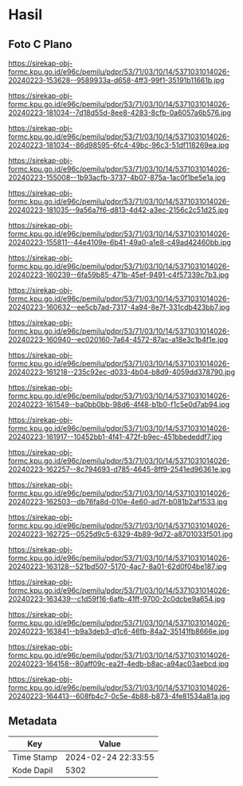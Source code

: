 # Hasil

## Foto C Plano

https://sirekap-obj-formc.kpu.go.id/e96c/pemilu/pdpr/53/71/03/10/14/5371031014026-20240223-153628--9589933a-d658-4ff3-99f1-35191b11661b.jpg

https://sirekap-obj-formc.kpu.go.id/e96c/pemilu/pdpr/53/71/03/10/14/5371031014026-20240223-181034--7d18d55d-8ee8-4283-8cfb-0a6057a6b576.jpg

https://sirekap-obj-formc.kpu.go.id/e96c/pemilu/pdpr/53/71/03/10/14/5371031014026-20240223-181034--86d98595-6fc4-49bc-96c3-51df118269ea.jpg

https://sirekap-obj-formc.kpu.go.id/e96c/pemilu/pdpr/53/71/03/10/14/5371031014026-20240223-155008--1b93acfb-3737-4b07-875a-1ac0f1be5e1a.jpg

https://sirekap-obj-formc.kpu.go.id/e96c/pemilu/pdpr/53/71/03/10/14/5371031014026-20240223-181035--9a56a7f6-d813-4d42-a3ec-2156c2c51d25.jpg

https://sirekap-obj-formc.kpu.go.id/e96c/pemilu/pdpr/53/71/03/10/14/5371031014026-20240223-155811--44e4109e-6b41-49a0-a1e8-c49ad42460bb.jpg

https://sirekap-obj-formc.kpu.go.id/e96c/pemilu/pdpr/53/71/03/10/14/5371031014026-20240223-160239--6fa59b85-471b-45ef-9491-c4f57339c7b3.jpg

https://sirekap-obj-formc.kpu.go.id/e96c/pemilu/pdpr/53/71/03/10/14/5371031014026-20240223-160632--ee5cb7ad-7317-4a94-8e7f-331cdb423bb7.jpg

https://sirekap-obj-formc.kpu.go.id/e96c/pemilu/pdpr/53/71/03/10/14/5371031014026-20240223-160940--ec020160-7a64-4572-87ac-a18e3c1b4f1e.jpg

https://sirekap-obj-formc.kpu.go.id/e96c/pemilu/pdpr/53/71/03/10/14/5371031014026-20240223-161218--235c92ec-d033-4b04-b8d9-4059dd378790.jpg

https://sirekap-obj-formc.kpu.go.id/e96c/pemilu/pdpr/53/71/03/10/14/5371031014026-20240223-161549--ba0bb0bb-98d6-4f48-b1b0-f1c5e0d7ab94.jpg

https://sirekap-obj-formc.kpu.go.id/e96c/pemilu/pdpr/53/71/03/10/14/5371031014026-20240223-161917--10452bb1-4f41-472f-b9ec-451bbededdf7.jpg

https://sirekap-obj-formc.kpu.go.id/e96c/pemilu/pdpr/53/71/03/10/14/5371031014026-20240223-162257--8c794693-d785-4645-8ff9-2541ed96361e.jpg

https://sirekap-obj-formc.kpu.go.id/e96c/pemilu/pdpr/53/71/03/10/14/5371031014026-20240223-162503--db76fa8d-010e-4e60-ad7f-b081b2af1533.jpg

https://sirekap-obj-formc.kpu.go.id/e96c/pemilu/pdpr/53/71/03/10/14/5371031014026-20240223-162725--0525d9c5-6329-4b89-9d72-a8701033f501.jpg

https://sirekap-obj-formc.kpu.go.id/e96c/pemilu/pdpr/53/71/03/10/14/5371031014026-20240223-163128--521bd507-5170-4ac7-8a01-62d0f04be187.jpg

https://sirekap-obj-formc.kpu.go.id/e96c/pemilu/pdpr/53/71/03/10/14/5371031014026-20240223-163439--c1d59f16-6afb-41ff-9700-2c0dcbe9a654.jpg

https://sirekap-obj-formc.kpu.go.id/e96c/pemilu/pdpr/53/71/03/10/14/5371031014026-20240223-163841--b9a3deb3-d1c6-46fb-84a2-35141fb8666e.jpg

https://sirekap-obj-formc.kpu.go.id/e96c/pemilu/pdpr/53/71/03/10/14/5371031014026-20240223-164158--80aff09c-ea2f-4edb-b8ac-a94ac03aebcd.jpg

https://sirekap-obj-formc.kpu.go.id/e96c/pemilu/pdpr/53/71/03/10/14/5371031014026-20240223-164413--608fb4c7-0c5e-4b88-b873-4fe81534a81a.jpg


## Metadata

| Key        | Value               |
| ---------- | ------------------- |
| Time Stamp | 2024-02-24 22:33:55 |
| Kode Dapil | 5302                |



